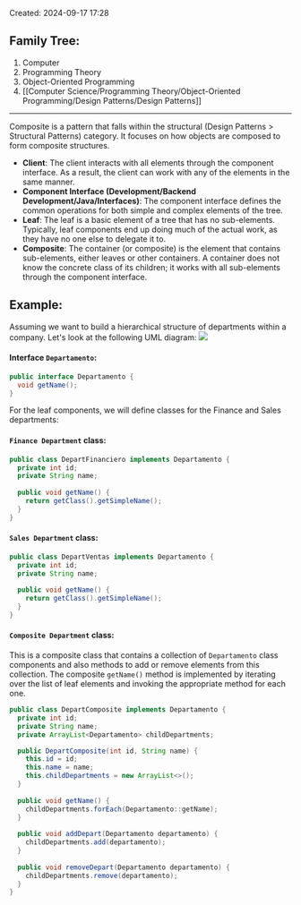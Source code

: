 Created: 2024-09-17 17:28
## Family Tree:
1. Computer
2. Programming Theory
3. Object-Oriented Programming
4. [[Computer Science/Programming Theory/Object-Oriented Programming/Design Patterns/Design Patterns]]
-- -
Composite is a pattern that falls within the structural (Design Patterns > Structural Patterns) category. It focuses on how objects are composed to form composite structures.
- **Client**: The client interacts with all elements through the component interface. As a result, the client can work with any of the elements in the same manner.
- **Component Interface (Development/Backend Development/Java/Interfaces)**: The component interface defines the common operations for both simple and complex elements of the tree.
- **Leaf**: The leaf is a basic element of a tree that has no sub-elements. Typically, leaf components end up doing much of the actual work, as they have no one else to delegate it to.
- **Composite**: The container (or composite) is the element that contains sub-elements, either leaves or other containers. A container does not know the concrete class of its children; it works with all sub-elements through the component interface.
## Example:
Assuming we want to build a hierarchical structure of departments within a company. Let's look at the following UML diagram:
![](https://t12904266.p.clickup-attachments.com/t12904266/595191a5-0d6d-4392-979f-99d5ea5ee076/image.png)
#### Interface `Departamento`:
```java
public interface Departamento {
  void getName();
}
```
For the leaf components, we will define classes for the Finance and Sales departments:
#### `Finance Department` class:
```java
public class DepartFinanciero implements Departamento {
  private int id;
  private String name;
  
  public void getName() {
    return getClass().getSimpleName();
  }
}
```
#### `Sales Department` class:
```java
public class DepartVentas implements Departamento {
  private int id;
  private String name;
  
  public void getName() {
    return getClass().getSimpleName();
  }
}
```
#### `Composite Department` class:
This is a composite class that contains a collection of `Departamento` class components and also methods to add or remove elements from this collection. The composite `getName()` method is implemented by iterating over the list of leaf elements and invoking the appropriate method for each one.
```java
public class DepartComposite implements Departamento {
  private int id;
  private String name;
  private ArrayList<Departamento> childDepartments;

  public DepartComposite(int id, String name) {
    this.id = id;
    this.name = name;
    this.childDepartments = new ArrayList<>();
  }
  
  public void getName() {
    childDepartments.forEach(Departamento::getName);
  }
  
  public void addDepart(Departamento departamento) {
    childDepartments.add(departamento);
  }
  
  public void removeDepart(Departamento departamento) {
    childDepartments.remove(departamento);
  }
}
```